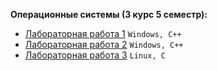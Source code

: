 <b>Операционные системы (3 курс 5 семестр):</b>
- [Лабораторная работа 1](https://github.com/alinaagnistova/os_lab1) `Windows, C++`  </br>
- [Лабораторная работа 2](https://github.com/alinaagnistova/os_lab2) `Windows, C++`  </br>
- [Лабораторная работа 3](https://github.com/alinaagnistova/os_lab3) `Linux, C`  </br>

